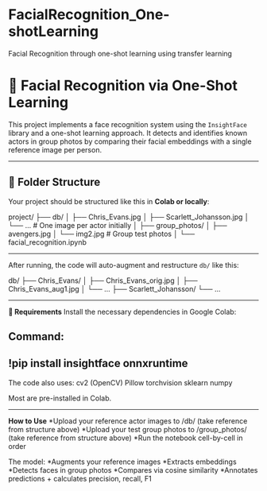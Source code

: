 # FacialRecognition_One-shotLearning
Facial Recognition through one-shot learning using transfer learning




# 🚀 Facial Recognition via One-Shot Learning

This project implements a face recognition system using the `InsightFace` library and a one-shot learning approach. It detects and identifies known actors in group photos by comparing their facial embeddings with a single reference image per person.

---

## 📁 Folder Structure

Your project should be structured like this in **Colab or locally**:

project/
├── db/
│ ├── Chris_Evans.jpg
│ ├── Scarlett_Johansson.jpg
│ └── ... # One image per actor initially
│
├── group_photos/
│ ├── avengers.jpg
│ └── img2.jpg # Group test photos
│
└── facial_recognition.ipynb



------------------------------
After running, the code will auto-augment and restructure `db/` like this:


db/
├── Chris_Evans/
│   ├── Chris_Evans_orig.jpg
│   ├── Chris_Evans_aug1.jpg
│   └── ...
├── Scarlett_Johansson/
└── ...


-------------------------------


**🧠 Requirements**
Install the necessary dependencies in Google Colab:

Command:
------
!pip install insightface onnxruntime
------
The code also uses:
cv2 (OpenCV)
Pillow
torchvision
sklearn
numpy

Most are pre-installed in Colab.



---------------------

**How to Use**
*Upload your reference actor images to /db/     (take reference from structure above)
*Upload your test group photos to /group_photos/    (take reference from structure above)
*Run the notebook cell-by-cell in order

The model:
*Augments your reference images
*Extracts embeddings
*Detects faces in group photos
*Compares via cosine similarity
*Annotates predictions + calculates precision, recall, F1






